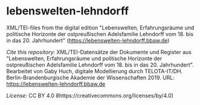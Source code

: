 # lebenswelten-lehndorff

XML/TEI-files from the digital edition "Lebenswelten, Erfahrungsräume und politische Horizonte der ostpreußischen Adelsfamilie Lehndorff vom 18. bis in das 20. Jahrhundert" (https://lebenswelten-lehndorff.bbaw.de)

*Cite this repository:* 
XML/TEI-Datensätze der Dokumente und Register aus "Lebenswelten, Erfahrungsräume und politische Horizonte der ostpreußischen Adelsfamilie Lehndorff vom 18. bis in das 20. Jahrhundert". Bearbeitet von Gaby Huch, digitale Modellierung durch TELOTA-IT/DH. Berlin-Brandenburgische Akademie der Wissenschaften 2019. URL: https://lebenswelten-lehndorff.bbaw.de 

*License:*
CC BY 4.0 8https://creativecommons.org/licenses/by/4.0)


